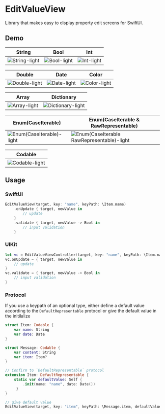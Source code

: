 # EditValueView

Library that makes easy to display property edit screens for SwiftUI.

## Demo

|  String  |  Bool  |  Int  |
| ---- | ---- | ---- |
|  ![String-light](https://user-images.githubusercontent.com/50244599/197402681-7e3c4ec8-f7c3-4ad7-9e31-8e3cd270342f.png)  |  ![Bool-light](https://user-images.githubusercontent.com/50244599/197402668-973d18c4-9f87-4f2f-9e6c-77072b4a8db6.png)  |  ![Int-light](https://user-images.githubusercontent.com/50244599/197402680-eb91f16f-52db-441a-b923-706889c256f8.png)  |

|  Double  |  Date  |  Color  |
| ---- | ---- | ---- |
|  ![Double-light](https://user-images.githubusercontent.com/50244599/197402677-cb2a90ca-58fa-4d2d-8459-fa2539836c36.png) |  ![Date-light](https://user-images.githubusercontent.com/50244599/197402673-414f5b2d-9031-4ad3-81de-300d85e5ad56.png)  |  ![Color-light](https://user-images.githubusercontent.com/50244599/197402671-8a224878-ab39-4471-b072-cbb19a2d38b9.png)  |

|  Array  |  Dictionary  |
| ---- | ---- |
|  ![Array-light](https://user-images.githubusercontent.com/50244599/197402664-fce3326c-824d-4853-9a5b-47903ccdf470.png)  |  ![Dictionary-light](https://user-images.githubusercontent.com/50244599/197402675-d1dd4bdb-6135-4c45-89f9-2f640daf9f3d.png)  |

|  Enum(CaseIterable)  |  Enum(CaseIterable & RawRepresentable)  |
| ---- | ---- |
|  ![Enum(CaseIterable)-light](https://user-images.githubusercontent.com/50244599/197402679-c6be841f-02ca-4db6-81ba-5e5e4893058d.png)  |  ![Enum(CaseIterable   RawRepresentable)-light](https://user-images.githubusercontent.com/50244599/197402678-dc8547ec-add7-436c-8cba-44d950f0d676.png)  | 

|  Codable  |
|  ----  |
|  ![Codable-light](https://user-images.githubusercontent.com/50244599/197402669-5fe684df-cbbe-4945-b89e-264e00fed733.png)  |


## Usage
### SwiftUI
```swift
EditValueView(target, key: "name", keyPath: \Item.name)
    .onUpdate { target, newValue in
        // update
    }
    .validate { target, newValue -> Bool in
        // input validation
    } 
```

### UIKit
```swift
let vc = EditValueViewController(target, key: "name", keyPath: \Item.name)
vc.onUpdate = { target, newValue in
    // update
}
vc.validate = { target, newValue -> Bool in
    // input validation
}
```

### Protocol
If you use a keypath of an optional type, either define a default value according to the `DefaultRepresentable` protocol or give the default value in the initilalize

```swift
struct Item: Codable {
    var name: String
    var date: Date
}

struct Message: Codable {
    var content: String
    var item: Item?
}
```
```swift
// Confirm to `DefaultRepresentable` protocol
extension Item: DefaultRepresentable {
    static var defaultValue: Self { 
        .init(name: "name", date: Date())
     }
}
```
```swift
// give default value
EditValueView(target, key: "item", keyPath: \Message.item, defaultValue: .init(name: "name", date: Date()))
```